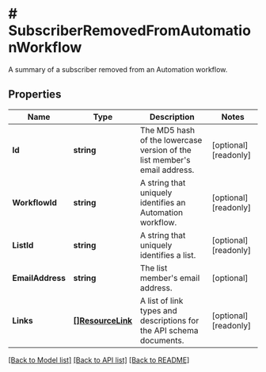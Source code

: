 # # SubscriberRemovedFromAutomationWorkflow
A summary of a subscriber removed from an Automation workflow.

## Properties 


Name | Type | Description | Notes
------------ | ------------- | ------------- | -------------
**Id**| **string** | The MD5 hash of the lowercase version of the list member&#39;s email address.  | [optional] [readonly]
**WorkflowId**| **string** | A string that uniquely identifies an Automation workflow.  | [optional] [readonly]
**ListId**| **string** | A string that uniquely identifies a list.  | [optional] [readonly]
**EmailAddress**| **string** | The list member&#39;s email address.  | [optional]
**Links**| [**[]ResourceLink**](ResourceLink.md) | A list of link types and descriptions for the API schema documents.  | [optional] [readonly]


[[Back to Model list]](../../README.md#models) [[Back to API list]](../../README.md#endpoints) [[Back to README]](../../README.md)

